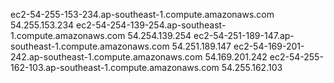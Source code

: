 ec2-54-255-153-234.ap-southeast-1.compute.amazonaws.com	54.255.153.234
ec2-54-254-139-254.ap-southeast-1.compute.amazonaws.com	54.254.139.254
ec2-54-251-189-147.ap-southeast-1.compute.amazonaws.com	54.251.189.147
ec2-54-169-201-242.ap-southeast-1.compute.amazonaws.com	54.169.201.242
ec2-54-255-162-103.ap-southeast-1.compute.amazonaws.com	54.255.162.103